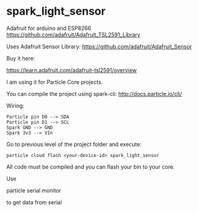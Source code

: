 # spark_light_sensor

Adafruit for arduino and ESP8266
https://github.com/adafruit/Adafruit_TSL2591_Library

Uses Adafruit Sensor Library:
https://github.com/adafruit/Adafruit_Sensor


Buy it here:

https://learn.adafruit.com/adafruit-tsl2591/overview


I am using it for Particle Core projects.

You can compile the project using spark-cli:
http://docs.particle.io/cli/


Wiring:

    Particle pin D0 --> SDA
    Particle pin D1 --> SCL
    Spark GND --> GND
    Spark 3v3 --> VIn

Go to previous level of the project folder and execute:

    particle cloud flash <your-device-id> spark_light_sensor

All code must be compiled and you can flash your bin to your core.


Use

particle serial monitor

to get data from serial
